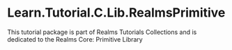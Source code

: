 # Learn.Tutorial.C.Lib.RealmsPrimitive
This tutorial package is part of Realms Tutorials Collections and is dedicated to the Realms Core: Primitive Library
